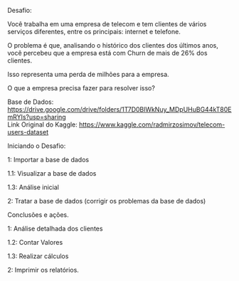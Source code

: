 Desafio:

Você trabalha em uma empresa de telecom e tem clientes de vários serviços diferentes, entre os principais: internet e telefone.

O problema é que, analisando o histórico dos clientes dos últimos anos, você percebeu que a empresa está com Churn de mais de 26% dos clientes.

Isso representa uma perda de milhões para a empresa.

O que a empresa precisa fazer para resolver isso?

Base de Dados: https://drive.google.com/drive/folders/1T7D0BlWkNuy_MDpUHuBG44kT80EmRYIs?usp=sharing <br>
Link Original do Kaggle: https://www.kaggle.com/radmirzosimov/telecom-users-dataset


Iniciando o Desafio:

1: Importar a base de dados

1.1: Visualizar a base de dados

1.3: Análise inicial 

2: Tratar a base de dados (corrigir os problemas da base de dados)

Conclusões e ações.


1: Análise detalhada dos clientes

1.2: Contar Valores

1.3: Realizar cálculos

2: Imprimir os relatórios.

